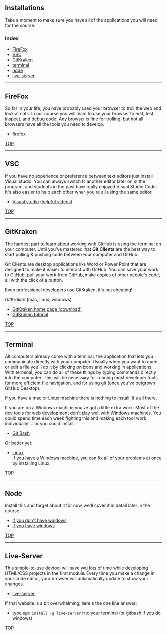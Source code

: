 ## Installations

Take a moment to make sure you have all of the applications you will need for the course.

### Index
* [FireFox](#firefox)
* [VSC](#VSC)
* [GitKraken](#a-git-client)
* [terminal](#terminal)
* [node](#node)
* [live-server](#live-server)

---


## FireFox

So far in your life, you have probably used your browser to troll the web and look at cats.  In our course you will learn to use your browser to edit, test, inspect, and debug code.  Any browser is fine for trolling, but not all browsers have all the tools you need to develop. 


* [firefox](https://www.mozilla.org/en-US/firefox/new/)

[TOP](#installations)

---

## VSC

If you have no experience or preference between text editors just install Visual studio. You can always switch to another editor later on in the program, and students in the past have really enjoyed Visual Studio Code.  It's also easier to help each other when you're all using the same editor.


* [Visual studio](https://code.visualstudio.com/) ([helpful videos](https://www.youtube.com/watch?v=DmbvejtiyNo))




[TOP](#installations)

---
## GitKraken

The hardest part to learn about working with GitHub is using the terminal on your computer.  Until you've mastered that __Git Clients__ are the best way to start pulling & pushing code between your computer and GitHub. 

Git Clients are desktop applications like Word or Power Point that are designed to make it easier to interact with GitHub.  You can save your work to GitHub, pull your work from GitHub, make copies of other people's code, all with the click of a button. 

Even professional developers use GitKraken, it's not cheating!

_GitKraken_ (mac, linux, windows)
* [GitKraken home page (download)](https://www.gitkraken.com/)
* [GitKraken tutorial](https://www.youtube.com/watch?v=ub9GfRziCtU)


[TOP](#installations)

---



## Terminal 

All computers already come with a terminal, the application that lets you communicate  directly with your computer. Usually when you want to open or edit a file you'll do it by clicking on icons and working in applications. With terminal, you can do all of these things by typing commands directly into the computer.  This will be necessary for running most developer tools, for more efficient file navigation, and for using git (once you've outgrown GitHub Desktop).

If you have a mac or Linux machine there is nothing to install, it's all there.

If you are on a Windows machine you've got a little extra work.  Most of the dev tools for web development don't play well with Windows machines.  You could spend time each week fighting this and making each tool work individually ... or you could install:
* [Git Bash](https://gitforwindows.org)  
  
Or better yet:
* [Linux](https://help.ubuntu.com/community/WindowsDualBoot).  
If you have a Windows machine, you can fix all of your problems at once by installing Linux.   

[TOP](#installations)

---


## Node

Install this and forget about it for now, we'll cover it in detail later in the course.

* [if you don't have windows](https://nodejs.org/en/)
* [if you have windows](https://blog.teamtreehouse.com/install-node-js-npm-windows)


[TOP](#installations)

---

## Live-Server

This simple-to-use devtool will save you lots of time while developing HTML/CSS projects in the first module.  Every time you make a change in your code editor, your browser will automatically update to show your changes.

* [live-server](https://www.npmjs.com/package/live-server)

If that website is a bit overwhelming, here's the one line answer:
* type ```npm install -g live-server``` into your terminal (or gitbash if you do windows)

[TOP](#installations)
